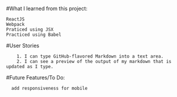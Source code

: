 #What I learned from this project:
 ```
 ReactJS
 Webpack
 Praticed using JSX
 Practiced using Babel 
 
```
#User Stories
```
	1. I can type GitHub-flavored Markdown into a text area.
	2. I can see a preview of the output of my markdown that is updated as I type.
```

#Future Features/To Do: 
  ```
    add responsiveness for mobile
  ```